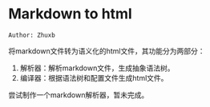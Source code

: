 # Markdown to html

`Author: Zhuxb`

将markdown文件转为语义化的html文件，其功能分为两部分：

  1. 解析器：解析markdown文件，生成抽象语法树。
  2. 编译器：根据语法树和配置文件生成html文件。

尝试制作一个markdown解析器，暂未完成。